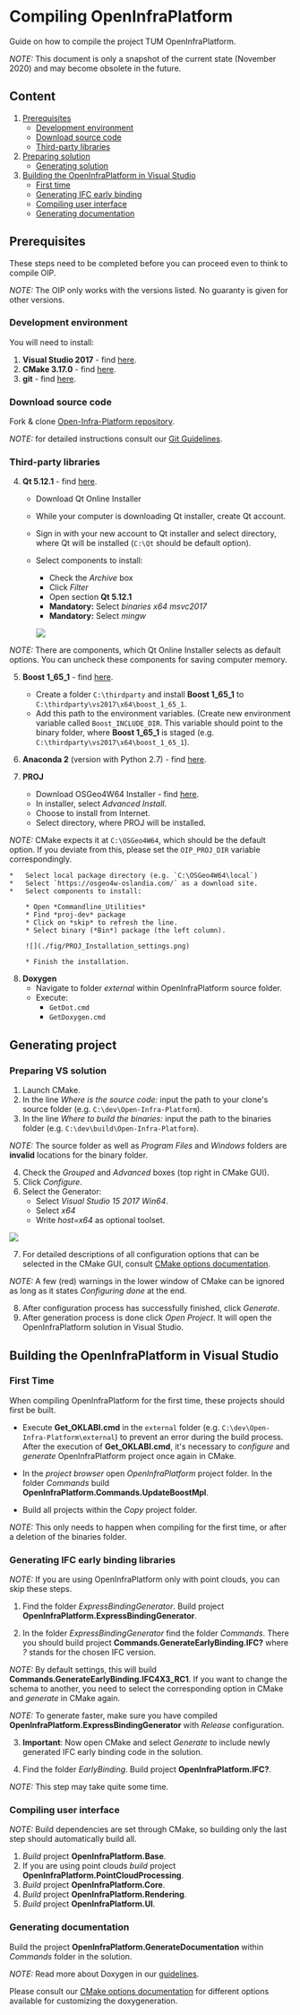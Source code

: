 # Compiling OpenInfraPlatform 

Guide on how to compile the project TUM OpenInfraPlatform.

*NOTE:* This document is only a snapshot of the current state (November 2020) and may become obsolete in the future.

## Content 

1. [Prerequisites](#Prerequisites)
    * [Development environment](#devenv)
    * [Download source code](#Source_code)
    * [Third-party libraries](#thirdparty)
2. [Preparing solution](#Setup) 
	* [Generating solution](#Prep_solution) 
3. [Building the OpenInfraPlatform in Visual Studio](#Building_OIP) 
	* [First time](#FirstTime)
	* [Generating IFC early binding](#generating_EarlyBinding)
	* [Compiling user interface](#Compiling_interface)
    * [Generating documentation](#Generating_Doc)

## <a name="Prerequisites"></a> Prerequisites 

These steps need to be completed before you can proceed even to think to compile OIP.

*NOTE:* The OIP only works with the versions listed. 
No guaranty is given for other versions.

### <a name="thirdparty"></a> Development environment

You will need to install:

1. **Visual Studio 2017** - find [here](https://my.visualstudio.com/Downloads?q=visual%20studio%202017&wt.mc_id=o~msft~vscom~older-downloads).
2. **CMake 3.17.0** - find [here](https://cmake.org/download/).
3. **git** - find [here](https://git-scm.com/downloads).

### <a name="Source_code"></a> Download source code 

 Fork & clone [Open-Infra-Platform repository](https://www.github.com/tumcms/Open-Infra-Platform).

*NOTE:* for detailed instructions consult our [Git Guidelines](./GitProcess.md).

### <a name="devenv"></a> Third-party libraries

4. **Qt 5.12.1** - find [here](https://www.qt.io/download-open-source).

	*	Download Qt Online Installer 
	*	While your computer is downloading Qt installer, create Qt account. 
	*	Sign in with your new account to Qt installer and select directory, where Qt will be installed (`C:\Qt` should be default option).
	*	Select components to install:

		* Check the *Archive* box
		* Click *Filter*
		* Open section **Qt 5.12.1**
		* **Mandatory:** Select *binaries x64 msvc2017*
		* **Mandatory:** Select *mingw*
		
		![](./fig/Qt_Installation_settings.png)

*NOTE:* There are components, which Qt Online Installer selects as default options. You can uncheck these components for saving computer memory.

5. **Boost 1_65_1** - find [here](https://sourceforge.net/projects/boost/files/boost-binaries/1.65.1/boost_1_65_1-msvc-14.1-64.exe/download).

	* Create a folder `C:\thirdparty` and install **Boost 1_65_1** to `C:\thirdparty\vs2017\x64\boost_1_65_1`.
	* Add this path to the environment variables. (Create new environment variable called `Boost_INCLUDE_DIR`. This variable should point to the binary folder, where **Boost 1_65_1** is staged (e.g. `C:\thirdparty\vs2017\x64\boost_1_65_1`).

6. **Anaconda 2** (version with Python 2.7) - find [here](https://repo.anaconda.com/archive/Anaconda2-2019.10-Windows-x86_64.exe). 
7. **PROJ**

	*	Download OSGeo4W64 Installer - find [here](http://download.osgeo.org/osgeo4w/osgeo4w-setup-x86_64.exe).
	*	In installer, select *Advanced Install*.
	*	Choose to install from Internet.
	*	Select directory, where PROJ will be installed.

*NOTE:* CMake expects it at `C:\OSGeo4W64`, which should be the default option. If you deviate from this, please set the `OIP_PROJ_DIR` variable correspondingly.

	*	Select local package directory (e.g. `C:\OSGeo4W64\local`)
	*	Select `https://osgeo4w-oslandia.com/` as a download site.
	*	Select components to install:
		
		* Open *Commandline_Utilities*
		* Find *proj-dev* package 
		* Click on *skip* to refresh the line.
		* Select binary (*Bin*) package (the left column).
		
		![](./fig/PROJ_Installation_settings.png)

		* Finish the installation.

8. **Doxygen**
    *   Navigate to folder *external* within OpenInfraPlatform source folder. 
    *   Execute:
        * `GetDot.cmd`
        * `GetDoxygen.cmd`

## <a name="Setup"></a> Generating project

### <a name="Prep_solution"></a> Preparing VS solution 

1. Launch CMake.
2. In the line *Where is the source code:* input the path to your clone's source folder (e.g. `C:\dev\Open-Infra-Platform`).
3. In the line *Where to build the binaries:*  input the path to the binaries folder (e.g. `C:\dev\build\Open-Infra-Platform`). 

*NOTE:* The source folder as well as *Program Files* and *Windows* folders are **invalid** locations for the binary folder.

4. Check the *Grouped* and *Advanced* boxes (top right in CMake GUI).
5. Click *Configure*. 
6. Select the Generator:
	* Select *Visual Studio 15 2017 Win64*.
	* Select *x64*
	* Write *host=x64* as optional toolset.

![](./fig/CMake_Installation_settings.png)

7. For detailed descriptions of all configuration options that can be selected in the CMake GUI, consult [CMake options documentation](./CMakeOptions.md).

*NOTE:* A few (red) warnings in the lower window of CMake can be ignored as long as it states *Configuring done* at the end.

8. After configuration process has successfully finished, click *Generate*.
9. After generation process is done click *Open Project*. It will open the OpenInfraPlatform solution in Visual Studio.


## <a name="Building_OIP"></a> Building the OpenInfraPlatform in Visual Studio 

### <a name="FirstTime"></a> First Time

When compiling OpenInfraPlatform for the first time, these projects should first be built.

* Execute **Get_OKLABI.cmd** in the `external` folder (e.g. `C:\dev\Open-Infra-Platform\external`) 
  to prevent an error during the build process. 
  After the execution of **Get_OKLABI.cmd**, it's necessary to *configure* and *generate* OpenInfraPlatform project once again in CMake.

* In the *project browser* open *OpenInfraPlatform* project folder. 
  In the folder *Commands* build  **OpenInfraPlatform.Commands.UpdateBoostMpl**.

* Build all projects within the *Copy* project folder. 

*NOTE:* This only needs to happen when compiling for the first time, or after a deletion of the binaries folder.

### <a name="generating_EarlyBinding"></a> Generating IFC early binding libraries

*NOTE:* If you are using OpenInfraPlatform only with point clouds, you can skip these steps.

1. Find the folder *ExpressBindingGenerator*. Build project **OpenInfraPlatform.ExpressBindingGenerator**.

2. In the folder *ExpressBindingGenerator* find the folder *Commands*. 
   There you should build project **Commands.GenerateEarlyBinding.IFC?** where *?* stands for the chosen IFC version.

*NOTE:* By default settings, this will build **Commands.GenerateEarlyBinding.IFC4X3_RC1**. 
If you want to change the schema to another, you need to select the corresponding option in CMake and *generate* in CMake again.

*NOTE:* To generate faster, make sure you have compiled **OpenInfraPlatform.ExpressBindingGenerator** with *Release* configuration.

3. **Important**: Now open CMake and select *Generate* to include newly generated IFC early binding code in the solution.

4. Find the folder *EarlyBinding*. Build project **OpenInfraPlatform.IFC?**.

*NOTE:* This step may take quite some time.

### <a name="Compiling_interface"></a> Compiling user interface

*NOTE:* Build dependencies are set through CMake, so building only the last step should automatically build all.

1. *Build* project **OpenInfraPlatform.Base**.
1. If you are using point clouds *build* project **OpenInfraPlatform.PointCloudProcessing**.
1. *Build* project **OpenInfraPlatform.Core**.
1. *Build* project **OpenInfraPlatform.Rendering**.
1. *Build* project **OpenInfraPlatform.UI**.


### <a name="Generating_Doc"></a> Generating documentation

Build the project **OpenInfraPlatform.GenerateDocumentation** within *Commands* folder in the solution.

*NOTE:* Read more about Doxygen in our [guidelines](./DoxygenHelp.md).

Please consult our [CMake options documentation](./CMakeOptions.md) for different options available for customizing the doxygeneration.

